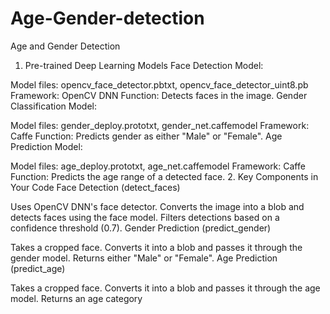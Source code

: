 # Age-Gender-detection
Age and Gender Detection
1. Pre-trained Deep Learning Models
Face Detection Model:

Model files: opencv_face_detector.pbtxt, opencv_face_detector_uint8.pb
Framework: OpenCV DNN
Function: Detects faces in the image.
Gender Classification Model:

Model files: gender_deploy.prototxt, gender_net.caffemodel
Framework: Caffe
Function: Predicts gender as either "Male" or "Female".
Age Prediction Model:

Model files: age_deploy.prototxt, age_net.caffemodel
Framework: Caffe
Function: Predicts the age range of a detected face.
2. Key Components in Your Code
Face Detection (detect_faces)

Uses OpenCV DNN's face detector.
Converts the image into a blob and detects faces using the face model.
Filters detections based on a confidence threshold (0.7).
Gender Prediction (predict_gender)

Takes a cropped face.
Converts it into a blob and passes it through the gender model.
Returns either "Male" or "Female".
Age Prediction (predict_age)

Takes a cropped face.
Converts it into a blob and passes it through the age model.
Returns an age category
